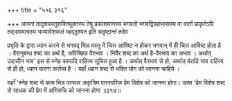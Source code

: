 +++
title = "५५६ ३१६"

+++
आस्तां तादृशवस्तुशक्तियुक्तस्य तेषु प्रकाशमानस्य भगवतो भगवद्विग्रहाभासस्य वा वार्ता प्राकृतेऽपि तद्भावमात्रस्य भाव्यावेशफलं महद्द्दृश्यत इति सदृष्टान्तं तदेव 

प्रभृति के द्वारा ध्यान करने से भगवद् भिन्न वस्तु में चित्त आविष्ट न होकर भगवान् में ही चित्त आविष्ट होता है । वैरानुबन्ध शब्द का अर्थ है, अविच्छिन्न वैरभाव । निर्वैर शब्द का अर्थ है-वैरभाव का अभाव । अर्थात् उदासीन भाव' इस से स्नेह कामादि राहित्य सूचित हुआ है । अर्थात् वैरभाव से हो, अर्थात् वंरादि भाव राहित्य से ही हो, ध्यान करना कर्त्तव्य है । यहाँ ध्यान शब्द से भक्ति योग को जानना चाहिये । 

यहाँ 'स्नेह शब्द से काम भिन्न परस्पर अकृत्रिम पारस्परिक प्रेम विशेष को जानना होगा। उक्त 'प्रेम विशेष शब्द से साधक की प्रेम में अभिरुचि को जानना होगा ॥३१७॥ 
